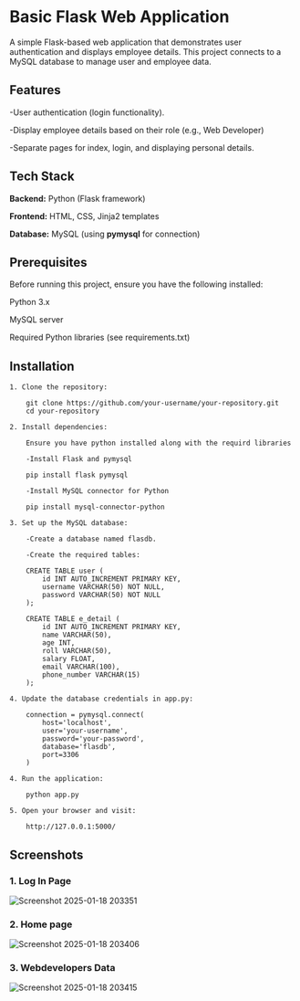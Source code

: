 
# Basic Flask Web Application

A simple Flask-based web application that demonstrates user authentication and displays employee details. This project connects to a MySQL database to manage user and employee data.



## Features

-User authentication (login functionality).

-Display employee details based on their role (e.g., Web Developer)

-Separate pages for index, login, and displaying personal details.


## Tech Stack

**Backend:** Python (Flask framework)

**Frontend:** HTML, CSS, Jinja2 templates

**Database:** MySQL (using **pymysql** for connection)

## Prerequisites

Before running this project, ensure you have the following installed:

Python 3.x

MySQL server

Required Python libraries (see requirements.txt)





## Installation

    1. Clone the repository:

        git clone https://github.com/your-username/your-repository.git
        cd your-repository

    2. Install dependencies:

        Ensure you have python installed along with the requird libraries

        -Install Flask and pymysql

        pip install flask pymysql

        -Install MySQL connector for Python

        pip install mysql-connector-python

    3. Set up the MySQL database:

        -Create a database named flasdb.

        -Create the required tables:

        CREATE TABLE user (
            id INT AUTO_INCREMENT PRIMARY KEY,
            username VARCHAR(50) NOT NULL,
            password VARCHAR(50) NOT NULL
        );

        CREATE TABLE e_detail (
            id INT AUTO_INCREMENT PRIMARY KEY,
            name VARCHAR(50),
            age INT,
            roll VARCHAR(50),
            salary FLOAT,
            email VARCHAR(100),
            phone_number VARCHAR(15)
        );

    4. Update the database credentials in app.py:

        connection = pymysql.connect(
            host='localhost',
            user='your-username',
            password='your-password',
            database='flasdb',
            port=3306
        )

    4. Run the application:

        python app.py

    5. Open your browser and visit:

        http://127.0.0.1:5000/
        

## Screenshots

### 1. Log In Page

![Screenshot 2025-01-18 203351](https://github.com/user-attachments/assets/4dc8cdbe-89df-4c91-b9a5-f9ac93c27c7c)

### 2. Home page

![Screenshot 2025-01-18 203406](https://github.com/user-attachments/assets/6b8cc6d8-05a6-4569-8ef8-5c26e551f36e)

### 3. Webdevelopers Data

![Screenshot 2025-01-18 203415](https://github.com/user-attachments/assets/d9b9f618-aed0-4ca9-8e66-e6fb7c60a6c0)


